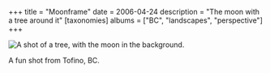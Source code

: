 +++
title = "Moonframe"
date = 2006-04-24
description = "The moon with a tree around it"
[taxonomies]
albums = ["BC", "landscapes", "perspective"]
+++

![A shot of a tree, with the moon in the background.](/photos/Moonframe.jpg)

A fun shot from Tofino, BC.